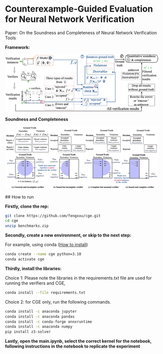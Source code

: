 # Counterexample-Guided Evaluation for Neural Network Verification

Paper: On the Soundness and Completeness of Neural Network Verification Tools

**Framework:**
<p align="center">
<img src="https://github.com/fengxxu/cge/blob/master/images/structure.png?raw=true" alt="Structure" width="600">
</p>

**Soundness and Completeness**
<p align="center">
<img src="https://github.com/fengxxu/cge/blob/master/images/sandc.png?raw=true" alt="Structure" width="600">
</p>
## How to run

**Firstly, clone the rep:**
```bash
git clone https://github.com/fengxxu/cge.git
cd cge
unzip benchmarks.zip
```
**Secondly, create a new environment, or skip to the next step:**

For example, using conda ([How to install](https://docs.conda.io/projects/miniconda/en/latest/))

```bash
conda create --name cge python=3.10
conda activate cge
```

**Thirdly, install the libraries:**

Choice 1: Please note the libraries in the requirements.txt file are used for running the verifiers and CGE, 
```bash
conda install --file requirements.txt
```
Choice 2: for CGE only, run the following commands.
```bash
conda install -c anaconda jupyter
conda install -c anaconda pandas
conda install -c conda-forge onnxruntime
conda install -c anaconda numpy
pip install z3-solver
```
**Lastly, open the main.ipynb, select the correct kernel for the notebook, following instructions in the notebook to replicate the experiment**

